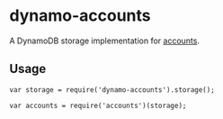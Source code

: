 # dynamo-accounts

A DynamoDB storage implementation for [accounts](https://github.com/Mitica/node-accounts).

## Usage

```
var storage = require('dynamo-accounts').storage();

var accounts = require('accounts')(storage);

```
